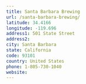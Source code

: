 ```yaml
---
title: Santa Barbara Brewing
url: /santa-barbara-brewing/
latitude: 34.4166
longitude: -119.696
address1: 501 State Street
address2: 
city: Santa Barbara
state: California
code: 93101
country: United States
phone: 1-805-730-1040
website: 
---
```


